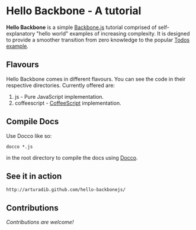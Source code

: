 # Hello Backbone - A tutorial #

**Hello Backbone** is a simple [Backbone.js](http://documentcloud.github.com/backbone) tutorial comprised of self-explanatory "hello world" examples of increasing complexity. It is designed to provide a smoother transition from zero knowledge to the popular [Todos example](http://documentcloud.github.com/backbone/docs/todos.html).

## Flavours ##
Hello Backbone comes in different flavours. You can see the code in their respective directories. Currently offered are:

1. js - Pure JavaScript implementation.
1. coffeescript - [CoffeeScript](http://jashkenas.github.com/coffee-script/) implementation.

## Compile Docs ##
Use Docco like so:

    docco *.js

in the root directory to compile the docs using [Docco](http://jashkenas.github.com/docco/).

## See it in action ##

    http://arturadib.github.com/hello-backbonejs/

## Contributions ##
_Contributions are welcome!_
